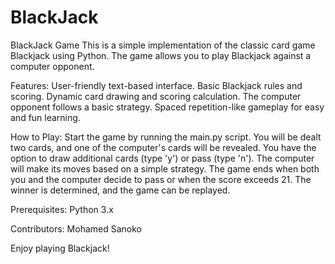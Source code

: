 # BlackJack
BlackJack Game
This is a simple implementation of the classic card game Blackjack using Python. The game allows you to play Blackjack against a computer opponent.

Features:
User-friendly text-based interface.
Basic Blackjack rules and scoring.
Dynamic card drawing and scoring calculation.
The computer opponent follows a basic strategy.
Spaced repetition-like gameplay for easy and fun learning.

How to Play:
Start the game by running the main.py script.
You will be dealt two cards, and one of the computer's cards will be revealed.
You have the option to draw additional cards (type 'y') or pass (type 'n').
The computer will make its moves based on a simple strategy.
The game ends when both you and the computer decide to pass or when the score exceeds 21.
The winner is determined, and the game can be replayed.

Prerequisites:
Python 3.x

Contributors:
Mohamed Sanoko

Enjoy playing Blackjack!
